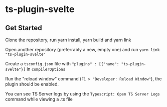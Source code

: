 # ts-plugin-svelte



## Get Started

Clone the repository, run yarn install, yarn build and yarn link

Open another repository (preferrably a new, empty one) and run `yarn link "ts-plugin-svelte"`

Create a `tsconfig.json` file with `"plugins" : [{"name": "ts-plugin-svelte"}]` in `compilerOptions`

Run the "reload window" command (`F1 > "Developer: Reload Window"`), the plugin should be enabled.

You can see TS Server logs by using the `Typescript: Open TS Server Logs` command while viewing a .ts file

